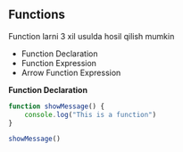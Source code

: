 ## Functions
Function larni 3 xil usulda hosil qilish mumkin

- Function Declaration
- Function Expression
- Arrow Function Expression

**Function Declaration**

```javascript
function showMessage() {
    console.log("This is a function")
}

showMessage()
```